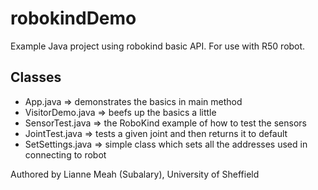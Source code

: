 robokindDemo
============
Example Java project using robokind basic API. For use with R50 robot.

Classes
-------
* App.java => demonstrates the basics in main method
* VisitorDemo.java => beefs up the basics a little
* SensorTest.java => the RoboKind example of how to test the sensors
* JointTest.java => tests a given joint and then returns it to default
* SetSettings.java => simple class which sets all the addresses used in connecting to robot

Authored by Lianne Meah (Subalary), University of Sheffield
